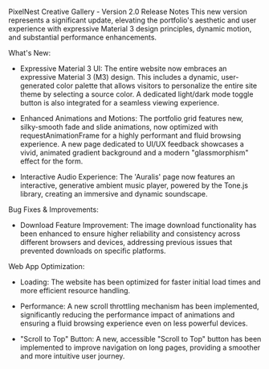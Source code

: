 PixelNest Creative Gallery - Version 2.0 Release Notes
This new version represents a significant update, elevating the portfolio's aesthetic and user experience with expressive Material 3 design principles, dynamic motion, and substantial performance enhancements.

What's New:
- Expressive Material 3 UI: The entire website now embraces an expressive Material 3 (M3) design. This includes a dynamic, user-generated color palette that allows visitors to personalize the entire site theme by selecting a source color. A dedicated light/dark mode toggle button is also integrated for a seamless viewing experience.

- Enhanced Animations and Motions: The portfolio grid features new, silky-smooth fade and slide animations, now optimized with requestAnimationFrame for a highly performant and fluid browsing experience. A new page dedicated to UI/UX feedback showcases a vivid, animated gradient background and a modern "glassmorphism" effect for the form.

- Interactive Audio Experience: The 'Auralis' page now features an interactive, generative ambient music player, powered by the Tone.js library, creating an immersive and dynamic soundscape.

Bug Fixes & Improvements:
- Download Feature Improvement: The image download functionality has been enhanced to ensure higher reliability and consistency across different browsers and devices, addressing previous issues that prevented downloads on specific platforms.

Web App Optimization:

- Loading: The website has been optimized for faster initial load times and more efficient resource handling.

- Performance: A new scroll throttling mechanism has been implemented, significantly reducing the performance impact of animations and ensuring a fluid browsing experience even on less powerful devices.

- "Scroll to Top" Button: A new, accessible "Scroll to Top" button has been implemented to improve navigation on long pages, providing a smoother and more intuitive user journey.

